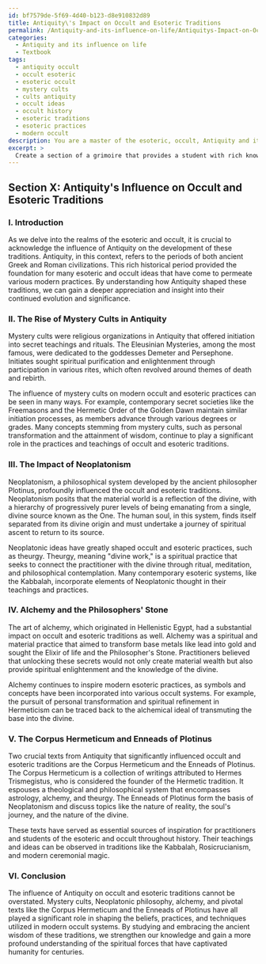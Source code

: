 ```yaml
---
id: bf7579de-5f69-4d40-b123-d8e910832d89
title: Antiquity\'s Impact on Occult and Esoteric Traditions
permalink: /Antiquity-and-its-influence-on-life/Antiquitys-Impact-on-Occult-and-Esoteric-Traditions/
categories:
  - Antiquity and its influence on life
  - Textbook
tags:
  - antiquity occult
  - occult esoteric
  - esoteric occult
  - mystery cults
  - cults antiquity
  - occult ideas
  - occult history
  - esoteric traditions
  - esoteric practices
  - modern occult
description: You are a master of the esoteric, occult, Antiquity and its influence on life and education, you have written many textbooks on the subject in ways that provide students with rich and deep understanding of the subject. You are being asked to write textbook-like sections on a topic and you do it with full context, explainability, and reliability in accuracy to the true facts of the topic at hand, in a textbook style that a student would easily be able to learn from, in a rich, engaging, and contextual way. Always include relevant context (such as formulas and history), related concepts, and in a way that someone can gain deep insights from.
excerpt: > 
  Create a section of a grimoire that provides a student with rich knowledge and understanding of the influence of Antiquity on the development and practice of the occult and esoteric traditions. Focus on specific historical examples and the ways in which ancient wisdom has shaped the beliefs and techniques utilized in modern occult practices.
---
```

## Section X: Antiquity's Influence on Occult and Esoteric Traditions

### I. Introduction

As we delve into the realms of the esoteric and occult, it is crucial to acknowledge the influence of Antiquity on the development of these traditions. Antiquity, in this context, refers to the periods of both ancient Greek and Roman civilizations. This rich historical period provided the foundation for many esoteric and occult ideas that have come to permeate various modern practices. By understanding how Antiquity shaped these traditions, we can gain a deeper appreciation and insight into their continued evolution and significance.

### II. The Rise of Mystery Cults in Antiquity

Mystery cults were religious organizations in Antiquity that offered initiation into secret teachings and rituals. The Eleusinian Mysteries, among the most famous, were dedicated to the goddesses Demeter and Persephone. Initiates sought spiritual purification and enlightenment through participation in various rites, which often revolved around themes of death and rebirth.

The influence of mystery cults on modern occult and esoteric practices can be seen in many ways. For example, contemporary secret societies like the Freemasons and the Hermetic Order of the Golden Dawn maintain similar initiation processes, as members advance through various degrees or grades. Many concepts stemming from mystery cults, such as personal transformation and the attainment of wisdom, continue to play a significant role in the practices and teachings of occult and esoteric traditions.

### III. The Impact of Neoplatonism

Neoplatonism, a philosophical system developed by the ancient philosopher Plotinus, profoundly influenced the occult and esoteric traditions. Neoplatonism posits that the material world is a reflection of the divine, with a hierarchy of progressively purer levels of being emanating from a single, divine source known as the One. The human soul, in this system, finds itself separated from its divine origin and must undertake a journey of spiritual ascent to return to its source.

Neoplatonic ideas have greatly shaped occult and esoteric practices, such as theurgy. Theurgy, meaning "divine work," is a spiritual practice that seeks to connect the practitioner with the divine through ritual, meditation, and philosophical contemplation. Many contemporary esoteric systems, like the Kabbalah, incorporate elements of Neoplatonic thought in their teachings and practices.

### IV. Alchemy and the Philosophers' Stone

The art of alchemy, which originated in Hellenistic Egypt, had a substantial impact on occult and esoteric traditions as well. Alchemy was a spiritual and material practice that aimed to transform base metals like lead into gold and sought the Elixir of life and the Philosopher's Stone. Practitioners believed that unlocking these secrets would not only create material wealth but also provide spiritual enlightenment and the knowledge of the divine.

Alchemy continues to inspire modern esoteric practices, as symbols and concepts have been incorporated into various occult systems. For example, the pursuit of personal transformation and spiritual refinement in Hermeticism can be traced back to the alchemical ideal of transmuting the base into the divine.

### V. The Corpus Hermeticum and Enneads of Plotinus

Two crucial texts from Antiquity that significantly influenced occult and esoteric traditions are the Corpus Hermeticum and the Enneads of Plotinus. The Corpus Hermeticum is a collection of writings attributed to Hermes Trismegistus, who is considered the founder of the Hermetic tradition. It espouses a theological and philosophical system that encompasses astrology, alchemy, and theurgy. The Enneads of Plotinus form the basis of Neoplatonism and discuss topics like the nature of reality, the soul's journey, and the nature of the divine.

These texts have served as essential sources of inspiration for practitioners and students of the esoteric and occult throughout history. Their teachings and ideas can be observed in traditions like the Kabbalah, Rosicrucianism, and modern ceremonial magic.

### VI. Conclusion

The influence of Antiquity on occult and esoteric traditions cannot be overstated. Mystery cults, Neoplatonic philosophy, alchemy, and pivotal texts like the Corpus Hermeticum and the Enneads of Plotinus have all played a significant role in shaping the beliefs, practices, and techniques utilized in modern occult systems. By studying and embracing the ancient wisdom of these traditions, we strengthen our knowledge and gain a more profound understanding of the spiritual forces that have captivated humanity for centuries.
